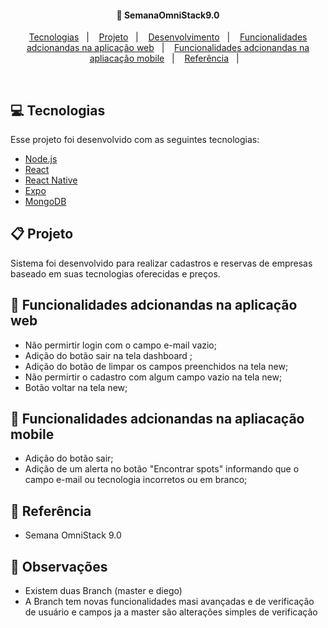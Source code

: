 <h4 align="center">
  🎯 SemanaOmniStack9.0
</h4>

<p align="center">
  <a href="#rocket-tecnologias">Tecnologias</a>&nbsp;&nbsp;&nbsp;|&nbsp;&nbsp;&nbsp;
  <a href="#-projeto">Projeto</a>&nbsp;&nbsp;&nbsp;|&nbsp;&nbsp;&nbsp;
  <a href="#-layout">Desenvolvimento</a>&nbsp;&nbsp;&nbsp;|&nbsp;&nbsp;&nbsp;
  <a href="#-layout">Funcionalidades adcionandas na aplicação web</a>&nbsp;&nbsp;&nbsp;|&nbsp;&nbsp;&nbsp;
  <a href="#-layout">Funcionalidades adcionandas na apliacação mobile</a>&nbsp;&nbsp;&nbsp;|&nbsp;&nbsp;&nbsp;
  <a href="#-layout">Referência</a>&nbsp;&nbsp;&nbsp;|&nbsp;&nbsp;&nbsp;
</p>

<br>

## 💻 Tecnologias

Esse projeto foi desenvolvido com as seguintes tecnologias:

- [Node.js](https://nodejs.org/en/)
- [React](https://reactjs.org/)
- [React Native](https://reactnative.dev/)
- [Expo](https://expo.io/)
- [MongoDB](hhttps://www.mongodb.com/)

## 📋 Projeto

Sistema foi desenvolvido para realizar cadastros e reservas de empresas baseado em suas tecnologias oferecidas e preços.

## 📡 Funcionalidades adcionandas na aplicação web                             

-  Não permirtir login com o campo e-mail vazio;
-  Adição do botão sair na tela dashboard ;
-  Adição do botão de limpar os campos preenchidos na tela new;
-  Não permirtir o cadastro com algum campo vazio na tela new;
-  Botão voltar na tela new;

## 📱 Funcionalidades adcionandas na apliacação mobile 

-  Adição do botão sair;
-  Adição de um alerta no botão "Encontrar spots" informando que o campo e-mail ou tecnologia incorretos ou em branco;

## 🎥 Referência 

- Semana OmniStack 9.0

## 🔔 Observações 

- Existem duas Branch (master e diego)
- A Branch tem novas funcionalidades masi avançadas e de verificação de usuário e campos ja a master são alterações simples de verificação
